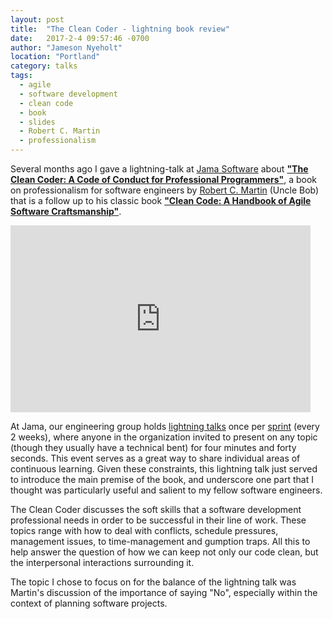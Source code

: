 ```yaml
---
layout: post
title:  "The Clean Coder - lightning book review"
date:   2017-2-4 09:57:46 -0700
author: "Jameson Nyeholt"
location: "Portland"
category: talks
tags:
  - agile
  - software development
  - clean code
  - book
  - slides
  - Robert C. Martin
  - professionalism
---
```


Several months ago I gave a lightning-talk at [Jama Software](https://www.jamasoftware.com/) about **["The Clean Coder: A Code of Conduct for Professional Programmers"](https://www.amazon.com/Clean-Coder-Conduct-Professional-Programmers/dp/0137081073)**, a book on professionalism for software engineers by [Robert C. Martin](https://sites.google.com/site/unclebobconsultingllc/) (Uncle Bob) that is a follow up to his classic book **["Clean Code: A Handbook of Agile Software Craftsmanship"](https://www.amazon.com/Clean-Code-Handbook-Software-Craftsmanship/dp/0132350882)**.  <!--more-->

<iframe src="https://docs.google.com/presentation/d/15gP39mOVI02TwiKrRWseVYBojt3oMGnNz6Hww9VW-Og/embed?start=false&loop=true&delayms=3000" frameborder="0" width="480" height="299" allowfullscreen="true" mozallowfullscreen="true" webkitallowfullscreen="true"></iframe>

<!--description-->
At Jama, our engineering group holds [lightning talks](https://en.wikipedia.org/wiki/Lightning_talk) once per [sprint](https://www.agilealliance.org/glossary/iteration/)  (every 2 weeks), where anyone in the organization invited to present on any topic (though they usually have a technical bent) for four minutes and forty seconds.  This event serves as a great way to share individual areas of continuous learning.  Given these constraints, this lightning talk just served to introduce the main premise of the book, and underscore one part that I thought was particularly useful and salient to my fellow software engineers.

The Clean Coder discusses the soft skills that a software development professional needs in order to be successful in their line of work.  These topics range with how to deal with conflicts, schedule pressures, management issues, to time-management and gumption traps.  All this to help answer the question of how we can keep not only our code clean, but the interpersonal interactions surrounding it.

The topic I chose to focus on for the balance of the lightning talk was Martin's discussion of the importance of saying "No", especially within the context of planning software projects.
